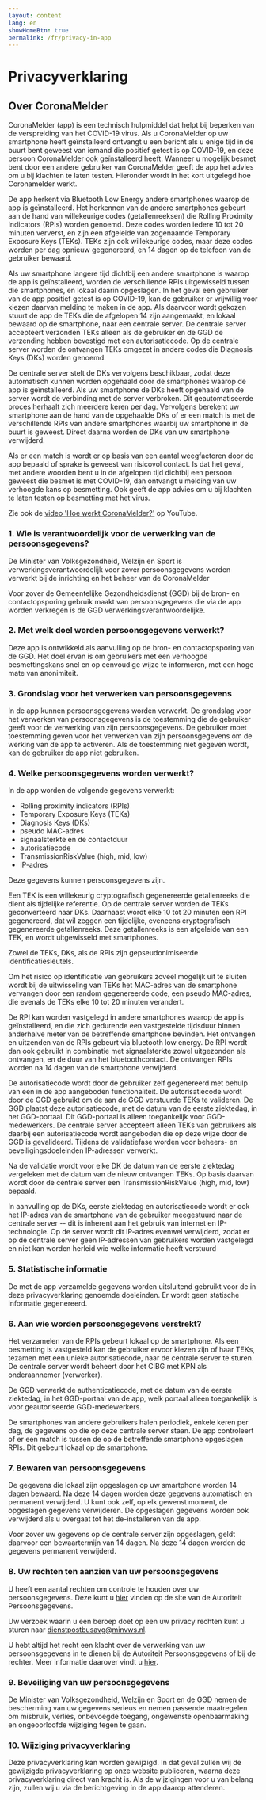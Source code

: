 ```yaml
---
layout: content
lang: en
showHomeBtn: true
permalink: /fr/privacy-in-app
---
```


# Privacyverklaring

## Over CoronaMelder

CoronaMelder (app) is een technisch hulpmiddel dat helpt bij beperken van de verspreiding van het COVID-19 virus. Als u CoronaMelder op uw smartphone heeft geïnstalleerd ontvangt u een bericht als u enige tijd in de buurt bent geweest van iemand die positief getest is op COVID-19, en deze persoon CoronaMelder ook geïnstalleerd heeft. Wanneer u mogelijk besmet bent door een andere gebruiker van CoronaMelder geeft de app het advies om u bij klachten te laten testen. Hieronder wordt in het kort uitgelegd hoe Coronamelder werkt.

De app herkent via Bluetooth Low Energy andere smartphones waarop de app is geïnstalleerd. Het herkennen van de andere smartphones gebeurt aan de hand van willekeurige codes (getallenreeksen) die Rolling Proximity Indicators (RPIs) worden genoemd. Deze codes worden iedere 10 tot 20 minuten ververst, en zijn een afgeleide van zogenaamde Temporary Exposure Keys (TEKs). TEKs zijn ook willekeurige codes, maar deze codes worden per dag opnieuw gegenereerd, en 14 dagen op de telefoon van de gebruiker bewaard. 

Als uw smartphone langere tijd dichtbij een andere smartphone is waarop de app is geïnstalleerd, worden de verschillende RPIs uitgewisseld tussen die smartphones, en lokaal daarin opgeslagen. In het geval een gebruiker van de app positief getest is op COVID-19, kan de gebruiker er vrijwillig voor kiezen daarvan melding te maken in de app. Als daarvoor wordt gekozen stuurt de app de TEKs die de afgelopen 14 zijn aangemaakt, en lokaal bewaard op de smartphone, naar een centrale server. De centrale server accepteert verzonden TEKs alleen als de gebruiker en de GGD de verzending hebben bevestigd met een autorisatiecode. Op de centrale server worden de ontvangen TEKs omgezet in andere codes die Diagnosis Keys (DKs) worden genoemd. 

De centrale server stelt de DKs vervolgens beschikbaar, zodat deze automatisch kunnen worden opgehaald door de smartphones waarop de app is geïnstalleerd. Als uw smartphone de DKs heeft opgehaald van de server wordt de verbinding met de server verbroken. Dit geautomatiseerde proces herhaalt zich meerdere keren per dag. Vervolgens berekent uw smartphone aan de hand van de opgehaalde DKs of er een match is met de verschillende RPIs van andere smartphones waarbij uw smartphone in de buurt is geweest. Direct daarna worden de DKs van uw smartphone verwijderd. 

Als er een match is wordt er op basis van een aantal weegfactoren door de app bepaald of sprake is geweest van risicovol contact. Is dat het geval, met andere woorden bent u in de afgelopen tijd dichtbij een persoon geweest die besmet is met COVID-19, dan ontvangt u melding van uw verhoogde kans op besmetting. Ook geeft de app advies om u bij klachten te laten testen op besmetting met het virus.

Zie ook de [video 'Hoe werkt CoronaMelder?'](https://www.youtube.com/watch?v=mk7ZNygVW1E&feature=youtu.be) op YouTube.

### 1. Wie is verantwoordelijk voor de verwerking van de persoonsgegevens? 

De Minister van Volksgezondheid, Welzijn en Sport is verwerkingsverantwoordelijk voor zover persoonsgegevens worden verwerkt bij de inrichting en het beheer van de CoronaMelder

Voor zover de Gemeentelijke Gezondheidsdienst (GGD) bij de bron- en contactopsporing gebruik maakt van persoonsgegevens die via de app worden verkregen is de GGD verwerkingsverantwoordelijke.

### 2. Met welk doel worden persoonsgegevens verwerkt? 

Deze app is ontwikkeld als aanvulling op de bron- en contactopsporing van de GGD. Het doel ervan is om gebruikers met een verhoogde besmettingskans snel en op eenvoudige wijze te informeren, met een hoge mate van anonimiteit.

### 3. Grondslag voor het verwerken van persoonsgegevens 

In de app kunnen persoonsgegevens worden verwerkt. De grondslag voor het verwerken van persoonsgegevens is de toestemming die de gebruiker geeft voor de verwerking van zijn persoonsgegevens. De gebruiker moet toestemming geven voor het verwerken van zijn persoonsgegevens om de werking van de app te activeren. Als de toestemming niet gegeven wordt, kan de gebruiker de app niet gebruiken.

### 4. Welke persoonsgegevens worden verwerkt? 

In de app worden de volgende gegevens verwerkt:

- Rolling proximity indicators (RPIs)
- Temporary Exposure Keys (TEKs)
- Diagnosis Keys (DKs)
- pseudo MAC-adres
- signaalsterkte en de contactduur
- autorisatiecode
- TransmissionRiskValue (high, mid, low)
- IP-adres

Deze gegevens kunnen persoonsgegevens zijn. 

Een TEK is een willekeurig cryptografisch gegenereerde getallenreeks die dient als tijdelijke referentie. Op de centrale server worden de TEKs geconverteerd naar DKs. Daarnaast wordt elke 10 tot 20 minuten een RPI gegenereerd, dat wil zeggen een tijdelijke, eveneens cryptografisch gegenereerde getallenreeks. Deze getallenreeks is een afgeleide van een TEK, en wordt uitgewisseld met smartphones. 

Zowel de TEKs, DKs, als de RPIs zijn gepseudonimiseerde identificatiesleutels.

Om het risico op identificatie van gebruikers zoveel mogelijk uit te sluiten wordt bij de uitwisseling van TEKs het MAC-adres van de smartphone vervangen door een random gegenereerde code, een pseudo MAC-adres, die evenals de TEKs elke 10 tot 20 minuten verandert.

De RPI kan worden vastgelegd in andere smartphones waarop de app is geïnstalleerd, en die zich gedurende een vastgestelde tijdsduur binnen anderhalve meter van de betreffende smartphone bevinden. Het ontvangen en uitzenden van de RPIs gebeurt via bluetooth low energy. De RPI wordt dan ook gebruikt in combinatie met signaalsterkte zowel uitgezonden als ontvangen, en de duur van het bluetoothcontact. De ontvangen RPIs worden na 14 dagen van de smartphone verwijderd. 

De autorisatiecode wordt door de gebruiker zelf gegenereerd met behulp van een in de app aangeboden functionaliteit. De autorisatiecode wordt door de GGD gebruikt om de aan de GGD verstuurde TEKs te valideren. De GGD plaatst deze autorisatiecode, met de datum van de eerste ziektedag, in het GGD-portaal. Dit GGD-portaal is alleen toegankelijk voor GGD-medewerkers. De centrale server accepteert alleen TEKs van gebruikers als daarbij een autorisatiecode wordt aangeboden die op deze wijze door de GGD is gevalideerd. Tijdens de validatiefase worden voor beheers- en beveiligingsdoeleinden IP-adressen verwerkt.

Na de validatie wordt voor elke DK de datum van de eerste ziektedag vergeleken met de datum van de  nieuw ontvangen TEKs. Op basis daarvan wordt door de centrale server een TransmissionRiskValue (high, mid, low) bepaald.

In aanvulling op de DKs, eerste ziektedag en autorisatiecode wordt er ook het IP-adres van de smartphone van de gebruiker meegestuurd naar de centrale server -- dit is inherent aan het gebruik van internet en IP-technologie. Op de server wordt dit IP-adres evenwel verwijderd, zodat er op de centrale server geen IP-adressen van gebruikers worden vastgelegd en niet kan worden herleid wie welke informatie heeft verstuurd

### 5. Statistische informatie 

De met de app verzamelde gegevens worden uitsluitend gebruikt voor de in deze privacyverklaring genoemde doeleinden. Er wordt geen statische informatie gegenereerd.

### 6. Aan wie worden persoonsgegevens verstrekt?

Het verzamelen van de RPIs gebeurt lokaal op de smartphone. Als een besmetting is vastgesteld kan de gebruiker ervoor kiezen zijn of haar TEKs, tezamen met een unieke autorisatiecode, naar de centrale server te sturen. De centrale server wordt beheert door het CIBG met KPN als onderaannemer (verwerker).

De GGD verwerkt de authenticatiecode, met de datum van de eerste ziektedag, in het GGD-portaal van de app, welk portaal alleen toegankelijk is voor geautoriseerde GGD-medewerkers.

De smartphones van andere gebruikers halen periodiek, enkele keren per dag, de gegevens op die op deze centrale server staan. De app controleert of er een match is tussen de op de betreffende smartphone opgeslagen RPIs. Dit gebeurt lokaal op de smartphone. 

### 7. Bewaren van persoonsgegevens

De gegevens die lokaal zijn opgeslagen op uw smartphone worden 14 dagen bewaard. Na deze 14 dagen worden deze gegevens automatisch en permanent verwijderd. U kunt ook zelf, op elk gewenst moment, de opgeslagen gegevens verwijderen. De opgeslagen gegevens worden ook verwijderd als u overgaat tot het de-installeren van de app. 

Voor zover uw gegevens op de centrale server zijn opgeslagen, geldt daarvoor een bewaartermijn van 14 dagen. Na deze 14 dagen worden de gegevens permanent verwijderd. 

### 8. Uw rechten ten aanzien van uw persoonsgegevens 

U heeft een aantal rechten om controle te houden over uw persoonsgegevens. Deze kunt u [hier](https://autoriteitpersoonsgegevens.nl/nl/onderwerpen/algemene-informatie-avg/rechten-van-betrokkenen) vinden op de site van de Autoriteit Persoonsgegevens.

Uw verzoek waarin u een beroep doet op een uw privacy rechten kunt u sturen naar [dienstpostbusavg@minvws.nl](mailto:dienstpostbusavg@minvws.nl).

U hebt altijd het recht een klacht over de verwerking van uw persoonsgegevens in te dienen bij de Autoriteit Persoonsgegevens of bij de rechter. Meer informatie daarover vindt u [hier](https://autoriteitpersoonsgegevens.nl/nl/zelf-doen/gebruik-uw-privacyrechten/klacht-melden-bij-de-ap). 

### 9. Beveiliging van uw persoonsgegevens

De Minister van Volksgezondheid, Welzijn en Sport en de GGD nemen de bescherming van uw gegevens serieus en nemen passende maatregelen om misbruik, verlies, onbevoegde toegang, ongewenste openbaarmaking en ongeoorloofde wijziging tegen te gaan.

### 10. Wijziging privacyverklaring

Deze privacyverklaring kan worden gewijzigd. In dat geval zullen wij de gewijzigde privacyverklaring op onze website publiceren, waarna deze privacyverklaring direct van kracht is. Als de wijzigingen voor u van belang zijn, zullen wij u via de berichtgeving in de app daarop attenderen. 